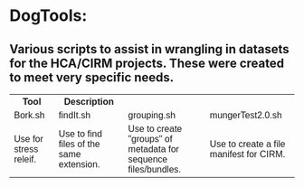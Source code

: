 <h1>DogTools:</h1>
<h2>Various scripts to assist in wrangling in datasets for the HCA/CIRM projects. These were created to meet very specific needs.</h2>
<style>
table {
    font-family: arial, sans-serif;
    border-collapse: collapse;
    width: 100%;
}

td, th {
    border: 1px solid #dddddd;
    text-align: left;
    padding: 8px;
}

tr:nth-child(even) {
    background-color: #dddddd;
}
</style>
<table>
<tr>
<th>Tool</th>
<th>Description</th>
</tr>
<tr>
<td>Bork.sh</td>
<td>findIt.sh</td> 
<td>grouping.sh</td> 
<td>mungerTest2.0.sh</td>
</tr>
<tr>
<td>Use for stress releif.</td>   
<td>Use to find files of the same extension.</td> 
<td>Use to create "groups" of metadata for sequence files/bundles.</td>
<td>Use to create a file manifest for CIRM.</td>
</tr>
</table>
